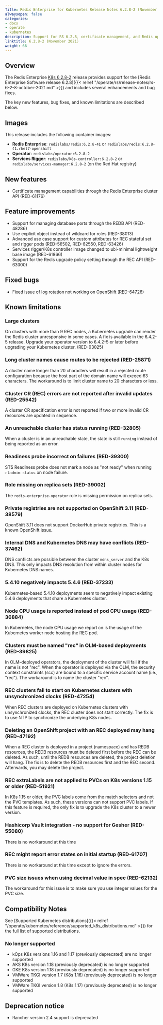 ```yaml
---
Title: Redis Enterprise for Kubernetes Release Notes 6.2.8-2 (November 2021)
alwaysopen: false
categories:
- docs
- operate
- kubernetes
description: Support for RS 6.2.8, certificate management, and Redis upgrade policy.
linktitle: 6.2.8-2 (November 2021)
weight: 66
---
```

## Overview

The Redis Enterprise [K8s 6.2.8-2](https://github.com/RedisLabs/redis-enterprise-k8s-docs/releases/tag/v6.2.8-2) release provides support for the [Redis Enterprise Software release 6.2.8]({{< relref "/operate/rs/release-notes/rs-6-2-8-october-2021.md" >}}) and includes several enhancements and bug fixes.

The key new features, bug fixes, and known limitations are described below.

## Images

This release includes the following container images:

* **Redis Enterprise**: `redislabs/redis:6.2.8-41` or  `redislabs/redis:6.2.8-41.rhel7-openshift`
* **Operator**: `redislabs/operator:6.2.8-2`
* **Services Rigger**: `redislabs/k8s-controller:6.2.8-2` or `redislabs/services-manager:6.2.8-2` (on the Red Hat registry)

## New features

* Certificate management capabilities through the Redis Enterprise cluster API (RED-61176)

## Feature improvements

* Support for managing database ports through the REDB API (RED-48286)
* Use explicit object instead of wildcard for roles (RED-38013)
* Advanced use case support for custom attributes for REC stateful set and rigger pods (RED-56502, RED-62550, RED-63426)
* Services rigger/K8s controller image changed to ubi-minimal lightweight base image (RED-61866)
* Support for the Redis upgrade policy setting through the REC API (RED-63000)

## Fixed bugs

* Fixed issue of log rotation not working on OpenShift (RED-64726)

## Known limitations

### Large clusters

On clusters with more than 9 REC nodes, a Kubernetes upgrade can render the Redis cluster unresponsive in some cases. A fix is available in the 6.4.2-5 release. Upgrade your operator version to 6.4.2-5 or later before upgrading your Kubernetes cluster. (RED-93025)

### Long cluster names cause routes to be rejected  (RED-25871)

A cluster name longer than 20 characters will result in a rejected route configuration because the host part of the domain name will exceed 63 characters. The workaround is to limit cluster name to 20 characters or less.

### Cluster CR (REC) errors are not reported after invalid updates (RED-25542)

A cluster CR specification error is not reported if two or more invalid CR resources are updated in sequence.

### An unreachable cluster has status running (RED-32805)

When a cluster is in an unreachable state, the state is still `running` instead of being reported as an error.

### Readiness probe incorrect on failures (RED-39300)

STS Readiness probe does not mark a node as "not ready" when running `rladmin status` on node failure.

### Role missing on replica sets (RED-39002)

The `redis-enterprise-operator` role is missing permission on replica sets.

### Private registries are not supported on OpenShift 3.11 (RED-38579)

OpenShift 3.11 does not support DockerHub private registries. This is a known OpenShift issue.

### Internal DNS and Kubernetes DNS may have conflicts (RED-37462)

DNS conflicts are possible between the cluster `mdns_server` and the K8s DNS. This only impacts DNS resolution from within cluster nodes for Kubernetes DNS names.

### 5.4.10 negatively impacts 5.4.6 (RED-37233)

Kubernetes-based 5.4.10 deployments seem to negatively impact existing 5.4.6 deployments that share a Kubernetes cluster.

### Node CPU usage is reported instead of pod CPU usage (RED-36884)

In Kubernetes, the node CPU usage we report on is the usage of the Kubernetes worker node hosting the REC pod.

### Clusters must be named "rec" in OLM-based deployments (RED-39825)

In OLM-deployed operators, the deployment of the cluster will fail if the name is not "rec". When the operator is deployed via the OLM, the security context constraints (scc) are bound to a specific service account name (i.e., "rec"). The workaround is to name the cluster "rec".

### REC clusters fail to start on Kubernetes clusters with unsynchronized clocks (RED-47254)

When REC clusters are deployed on Kubernetes clusters with unsynchronized clocks, the REC cluster does not start correctly. The fix is to use NTP to synchronize the underlying K8s nodes.

### Deleting an OpenShift project with an REC deployed may hang (RED-47192)

When a REC cluster is deployed in a project (namespace) and has REDB resources, the
REDB resources must be deleted first before the REC can be deleted. As such, until the
REDB resources are deleted, the project deletion will hang. The fix is to delete the
REDB resources first and the REC second. Afterwards, you may delete the project.

### REC extraLabels are not applied to PVCs on K8s versions 1.15 or older (RED-51921)

In K8s 1.15 or older, the PVC labels come from the match selectors and not the
PVC templates. As such, these versions can not support PVC labels. If this feature
is required, the only fix is to upgrade the K8s cluster to a newer version.

### Hashicorp Vault integration - no support for Gesher (RED-55080)

There is no workaround at this time

### REC might report error states on initial startup (RED-61707)

There is no workaround at this time except to ignore the errors.

### PVC size issues when using decimal value in spec (RED-62132)

The workaround for this issue is to make sure you use integer values for the PVC size.

## Compatibility Notes

See [Supported Kubernetes distributions]({{< relref "/operate/kubernetes/reference/supported_k8s_distributions.md" >}}) for the full list of supported distributions.

### No longer supported

* kOps K8s versions 1.16 and 1.17 (previously deprecated) are no longer supported
* AKS K8s version 1.18 (previously deprecated) is no longer supported
* GKE K8s version 1.18 (previously deprecated) is no longer supported
* VMWare TKGI version 1.7 (K8s 1.16) (previously deprecated) is no longer supported
* VMWare TKGI version 1.8 (K8s 1.17) (previously deprecated) is no longer supported

## Deprecation notice

* Rancher version 2.4 support is deprecated
